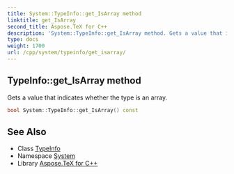 ```yaml
---
title: System::TypeInfo::get_IsArray method
linktitle: get_IsArray
second_title: Aspose.TeX for C++
description: 'System::TypeInfo::get_IsArray method. Gets a value that indicates whether the type is an array in C++.'
type: docs
weight: 1700
url: /cpp/system/typeinfo/get_isarray/
---
```

## TypeInfo::get_IsArray method


Gets a value that indicates whether the type is an array.

```cpp
bool System::TypeInfo::get_IsArray() const
```

## See Also

* Class [TypeInfo](../)
* Namespace [System](../../)
* Library [Aspose.TeX for C++](../../../)
